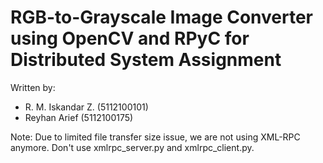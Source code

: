 RGB-to-Grayscale Image Converter using OpenCV and RPyC for Distributed System Assignment
=============
Written by:
- R. M. Iskandar Z. (5112100101)
- Reyhan Arief (5112100175)


Note: Due to limited file transfer size issue, we are not using XML-RPC anymore. Don't use xmlrpc_server.py and xmlrpc_client.py.
